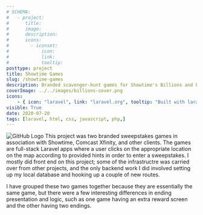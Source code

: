 ```yaml
---
# SCHEMA:
#   - project:
#      title:
#      image:
#      description:
#      icons:
#        - iconset:
#            icon:
#            link:
#            tooltip:
posttype: project
title: Showtime Games
slug: /showtime-games
description: Branded scavenger-hunt games for Showtime's Billions and Penny Dreadful
coverImage: ../../images/billions-cover.png
icons:
    - { icon: "laravel", link: "laravel.org", tooltip: "Built with laravel" }
visible: True
date: 2020-07-20
tags: [laravel, html, css, javascript, php,]
---
```


![GitHub Logo](billions-map.png)
This project was two branded sweepstakes games in association with Showtime, Comcast Xfinity, and other clients. The games are full-stack Laravel apps where a user clicks on the appropriate location on the map according to provided hints in order to enter a sweepstakes. I mostly did front end on this project; some of the infrastructre was carried over from other projects, and the only backend work I did involved setting up my local database and hooking up a couple of new routes.


I have grouped these two games together because they are essentially the same game, but there were a few interesting differences in ending presentation and logic, such as one game having an extra reward screen and the other having two endings.


     
